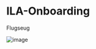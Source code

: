 # ILA-Onboarding


Flugseug


![image](https://github.com/user-attachments/assets/fe6eab9a-ae90-40ad-bfe8-9d4c3735b26e)

